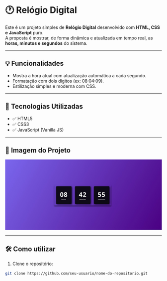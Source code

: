 # 🕐 Relógio Digital

Este é um projeto simples de **Relógio Digital** desenvolvido com **HTML, CSS e JavaScript** puro.  
A proposta é mostrar, de forma dinâmica e atualizada em tempo real, as **horas, minutos e segundos** do sistema.

---

## 💡 Funcionalidades

- Mostra a hora atual com atualização automática a cada segundo.
- Formatação com dois dígitos (ex: 08:04:09).
- Estilização simples e moderna com CSS.

---

## 🚀 Tecnologias Utilizadas

- ✅ HTML5  
- ✅ CSS3  
- ✅ JavaScript (Vanilla JS)

---

## 📸 Imagem do Projeto


![Relógio Digital](./assets/img/relogio%20digital.jpg)

---

## 🛠️ Como utilizar

1. Clone o repositório:
```bash
git clone https://github.com/seu-usuario/nome-do-repositorio.git
